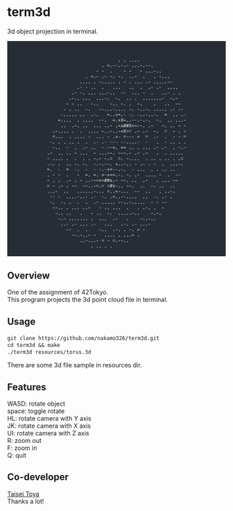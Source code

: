# term3d
3d object projection in terminal.

![donut.gif](donut.gif)

## Overview

One of the assignment of 42Tokyo.\
This program projects the 3d point cloud file in terminal.

## Usage

```
git clone https://github.com/nakamo326/term3d.git
cd term3d && make
./term3d resources/torus.3d
```

There are some 3d file sample in resources dir.

## Features

WASD: rotate object\
space: toggle rotate\
HL: rotate camera with Y axis\
JK: rotate camera with X axis\
UI: rotate camera with Z axis\
R: zoom out\
F: zoom in\
Q: quit

## Co-developer
[Taisei Toya](https://github.com/ToYeah)\
Thanks a lot!
